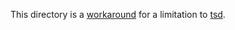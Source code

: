 This directory is a [workaround](https://github.com/SamVerschueren/tsd/issues/32) for a limitation to [tsd](https://github.com/SamVerschueren/tsd).
